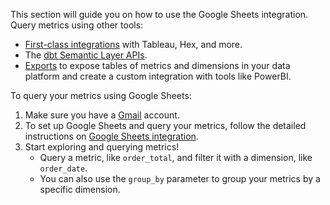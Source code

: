 This section will guide you on how to use the Google Sheets integration. Query metrics using other tools:
- [First-class integrations](/docs/use-dbt-semantic-layer/avail-sl-integrations) with Tableau, Hex, and more.
- The [dbt Semantic Layer APIs](/docs/dbt-cloud-apis/sl-api-overview).
- [Exports](/docs/use-dbt-semantic-layer/exports) to expose tables of metrics and dimensions in your data platform and create a custom integration with tools like PowerBI.

To query your metrics using Google Sheets:
1. Make sure you have a [Gmail](http://gmail.com/) account.
2. To set up Google Sheets and query your metrics, follow the detailed instructions on [Google Sheets integration](/docs/use-dbt-semantic-layer/gsheets).
3. Start exploring and querying metrics!
   - Query a metric, like `order_total`, and filter it with a dimension, like `order_date`. 
   - You can also use the `group_by` parameter to group your metrics by a specific dimension.

<Lightbox src="/img/docs/dbt-cloud/semantic-layer/sl-gsheets.jpg" width="90%" title="Use the dbt Semantic Layer's Google Sheet integration to query metrics with a Query Builder menu."  />
